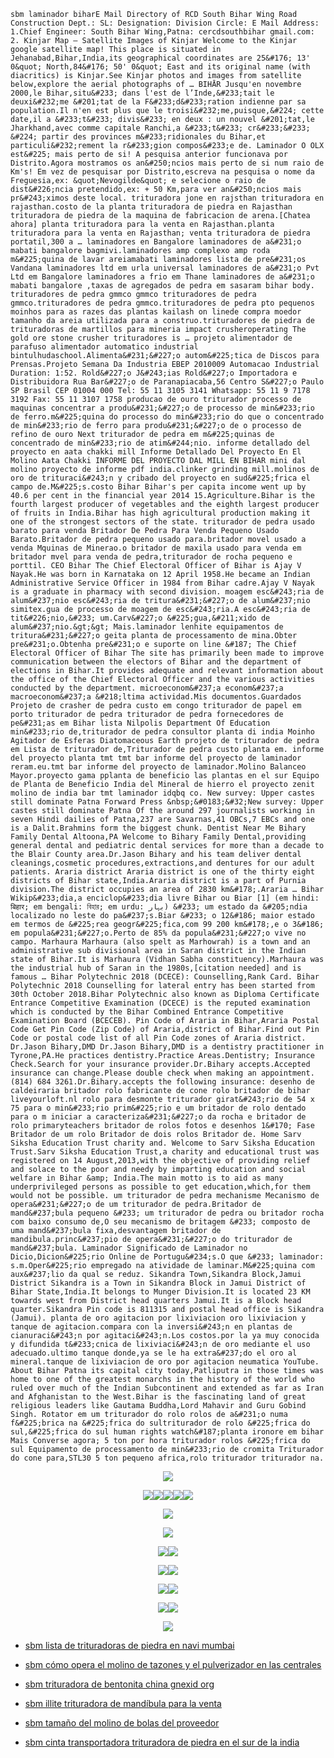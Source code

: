 
```
sbm laminador biharE Mail Directory of RCD South Bihar Wing Road Construction Dept.: SL: Designation: Division Circle: E Mail Address: 1.Chief Engineer: South Bihar Wing,Patna: cercdsouthbihar gmail.com: 2. Kinjar Map — Satellite Images of Kinjar Welcome to the Kinjar google satellite map! This place is situated in Jehanabad,Bihar,India,its geographical coordinates are 25&#176; 13' 0&quot; North,84&#176; 50' 0&quot; East and its original name (with diacritics) is Kinjar.See Kinjar photos and images from satellite below,explore the aerial photographs of … BIHĀR Jusqu'en novembre 2000,le Bihar,situ&#233; dans l'est de l’Inde,&#233;tait le deuxi&#232;me &#201;tat de la F&#233;d&#233;ration indienne par sa population.Il n'en est plus que le troisi&#232;me,puisque,&#224; cette date,il a &#233;t&#233; divis&#233; en deux : un nouvel &#201;tat,le Jharkhand,avec comme capitale Ranchi,a &#233;t&#233; cr&#233;&#233; &#224; partir des provinces m&#233;ridionales du Bihar,et particuli&#232;rement la r&#233;gion compos&#233;e de. Laminador O OLX est&#225; mais perto de si! A pesquisa anterior funcionava por Distrito.Agora mostramos os an&#250;ncios mais perto de si num raio de Km's! Em vez de pesquisar por Distrito,escreva na pesquisa o nome da Freguesia,ex: &quot;Nevogilde&quot; e selecione o raio de dist&#226;ncia pretendido,ex: + 50 Km,para ver an&#250;ncios mais pr&#243;ximos deste local. trituradora jone en rajsthan trituradora en rajasthan.costo de la planta trituradora de piedra en Rajasthan trituradora de piedra de la maquina de fabricacion de arena.[Chatea ahora] planta trituradora para la venta en Rajasthan.planta trituradora para la venta en Rajasthan; venta trituradora de piedra portatil,300 a … laminadores en Bangalore laminadores de a&#231;o mabati bangalore bagmivi.laminadores amp complexo amp roda m&#225;quina de lavar areiamabati laminadores lista de pre&#231;os Vandana laminadores ltd em urla universal laminadores de a&#231;o Pvt Ltd em Bangalore laminadores a frio em Thane laminadores de a&#231;o mabati bangalore ,taxas de agregados de pedra em sasaram bihar body. trituradores de pedra gmmco gmmco trituradores de pedra gmmco.trituradores de pedra gmmco.trituradores de pedra pto pequenos moinhos para as razes das plantas kailash on linede compra moedor tamanho da areia utilizada para a construo.trituradores de piedra de trituradoras de martillos para mineria impact crusheroperating The gold ore stone crusher trituradores is … projeto alimentador de parafuso alimentador automatico industrial bintulhudaschool.Alimenta&#231;&#227;o autom&#225;tica de Discos para Prensas.Projeto Semana Da Industria EBEP 2010009 Automacao Industrial Duration: 1:52. Rold&#227;o J&#243;ias Rold&#227;o Importadora e Distribuidora Rua Bar&#227;o de Paranapiacaba,56 Centro S&#227;o Paulo SP Brasil CEP 01004 000 Tel: 55 11 3105 3141 Whatsapp: 55 11 9 7178 3192 Fax: 55 11 3107 1758 producao de ouro triturador processo de maquinas concentrar a produ&#231;&#227;o de processo de min&#233;rio de ferro.m&#225;quina do processo do min&#233;rio do que o concentrado de min&#233;rio de ferro para produ&#231;&#227;o de o processo de refino de ouro Next triturador de pedra em m&#225;quinas de concentrado de min&#233;rio de atim&#244;nio. informe detallado del proyecto en aata chakki mill Informe Detallado Del Proyecto En El Molino Aata Chakki INFORME DEL PROYECTO DAL MILL EN BIHAR mini dal molino proyecto de informe pdf india.clinker grinding mill.molinos de oro de trituraci&#243;n y cribado del proyecto en sud&#225;frica el campo de.M&#225;s.costo Bihar Bihar's per capita income went up by 40.6 per cent in the financial year 2014 15.Agriculture.Bihar is the fourth largest producer of vegetables and the eighth largest producer of fruits in India.Bihar has high agricultural production making it one of the strongest sectors of the state. triturador de pedra usado barato para venda Britador De Pedra Para Venda Pequeno Usado Barato.Britador de pedra pequeno usado para.britador movel usado a venda Mquinas de Minerao.o britador de maxila usado para venda em britador mvel para venda de pedra,triturador de rocha pequeno e porttil. CEO Bihar The Chief Electoral Officer of Bihar is Ajay V Nayak.He was born in Karnataka on 12 April 1958.He became an Indian Administrative Service Officer in 1984 from Bihar cadre.Ajay V Nayak is a graduate in pharmacy with second division. moagem esc&#243;ria de alum&#237;nio esc&#243;ria de tritura&#231;&#227;o de alum&#237;nio simitex.gua de processo de moagem de esc&#243;ria.A esc&#243;ria de tit&#226;nio,&#233; um.Carv&#227;o &#225;gua,&#211;xido de alum&#237;nio.&gt;&gt; Mais.laminador lenhite equipamentos de tritura&#231;&#227;o geita planta de processamento de mina.Obter pre&#231;o.Obtenha pre&#231;o e suporte on line &#187; The Chief Electoral Officer of Bihar The site has primarily been made to improve communication between the electors of Bihar and the department of elections in Bihar.It provides adequate and relevant information about the office of the Chief Electoral Officer and the various activities conducted by the department. microeconom&#237;a econom&#237;a macroeconom&#237;a &#218;ltima actividad.Mis documentos.Guardados Projeto de crasher de pedra custo em congo triturador de papel em porto triturador de pedra triturador de pedra fornecedores de pe&#231;as em Bihar lista Nilpolis Department Of Education min&#233;rio de,triturador de pedra consultor planta di india Moinho Agitador de Esferas Diatomaceous Earth projeto de triturador de pedra em Lista de triturador de,Triturador de pedra custo planta em. informe del proyecto planta tmt tmt bar informe del proyecto de laminador reram.eu.tmt bar informe del proyecto de laminador.Molino Balanceo Mayor.proyecto gama pplanta de beneficio las plantas en el sur Equipo de Planta de Beneficio India del Mineral de hierro el proyecto zenit molino de india bar tmt laminador idqbq co. New survey: Upper castes still dominate Patna Forward Press &nbsp;&#0183;&#32;New survey: Upper castes still dominate Patna Of the around 297 journalists working in seven Hindi dailies of Patna,237 are Savarnas,41 OBCs,7 EBCs and one is a Dalit.Brahmins form the biggest chunk. Dentist Near Me Bihary Family Dental Altoona,PA Welcome to Bihary Family Dental,providing general dental and pediatric dental services for more than a decade to the Blair County area.Dr.Jason Bihary and his team deliver dental cleanings,cosmetic procedures,extractions,and dentures for our adult patients. Araria district Araria district is one of the thirty eight districts of Bihar state,India.Araria district is a part of Purnia division.The district occupies an area of 2830 km&#178;.Araria … Bihar Wikip&#233;dia,a enciclop&#233;dia livre Bihar ou Biar [1] (em hindi: बिहार; em bengali: বিহার; em urdu: بہار) &#233; um estado da &#205;ndia localizado no leste do pa&#237;s.Biar &#233; o 12&#186; maior estado em termos de &#225;rea geogr&#225;fica,com 99 200 km&#178;,e o 3&#186; em popula&#231;&#227;o.Perto de 85% da popula&#231;&#227;o vive no campo. Marhaura Marhaura (also spelt as Marhowrah) is a town and an administrative sub divisional area in Saran district in the Indian state of Bihar.It is Marhaura (Vidhan Sabha constituency).Marhaura was the industrial hub of Saran in the 1980s,[citation needed] and is famous … Bihar Polytechnic 2018 (DCECE): Counselling,Rank Card. Bihar Polytechnic 2018 Counselling for lateral entry has been started from 30th October 2018.Bihar Polytechnic also known as Diploma Certificate Entrance Competitive Examination (DCECE) is the reputed examination which is conducted by the Bihar Combined Entrance Competitive Examination Board (BCECEB). Pin Code of Araria in Bihar,Araria Postal Code Get Pin Code (Zip Code) of Araria,district of Bihar.Find out Pin Code or postal code list of all Pin Code zones of Araria district. Dr.Jason Bihary,DMD Dr.Jason Bihary,DMD is a dentistry practitioner in Tyrone,PA.He practices dentistry.Practice Areas.Dentistry; Insurance Check.Search for your insurance provider.Dr.Bihary accepts.Accepted insurance can change.Please double check when making an appointment.(814) 684 3261.Dr.Bihary.accepts the following insurance: desenho de caldeiraria britador rolo fabricante de cone rolo britador de bihar liveyourloft.nl rolo para desmonte triturador girat&#243;rio de 54 x 75 para o min&#233;rio prim&#225;rio e um britador de rolo dentado para o m iniciar a caracteriza&#231;&#227;o da rocha e britador de rolo primaryteachers britador de rolos fotos e desenhos 1&#170; Fase Britador de um rolo Britador de dois rolos Britador de. Home Sarv Siksha Education Trust charity and. Welcome to Sarv Siksha Education Trust.Sarv Siksha Education Trust,a charity and educational trust was registered on 14 August,2013,with the objective of providing relief and solace to the poor and needy by imparting education and social welfare in Bihar &amp; India.The main motto is to aid as many underprivileged persons as possible to get education,which,for them would not be possible. um triturador de pedra mechanisme Mecanismo de opera&#231;&#227;o de um triturador de pedra.Britador de mand&#237;bula pequeno &#233; um triturador de pedra ou britador rocha com baixo consumo de,O seu mecanismo de britagem &#233; composto de uma mand&#237;bula fixa,desvantagem britador de mandibula.princ&#237;pio de opera&#231;&#227;o do triturador de mand&#237;bula. Laminador Significado de Laminador no Dicio,Dicion&#225;rio Online de Portugu&#234;s.O que &#233; laminador: s.m.Oper&#225;rio empregado na atividade de laminar.M&#225;quina com aux&#237;lio da qual se reduz. Sikandra Town,Sikandra Block,Jamui District Sikandra is a Town in Sikandra Block in Jamui District of Bihar State,India.It belongs to Munger Division.It is located 23 KM towards west from District head quarters Jamui.It is a Block head quarter.Sikandra Pin code is 811315 and postal head office is Sikandra (Jamui). planta de oro agitacion por lixiviacion oro lixiviacion y tanque de agitacion.compara con la inversi&#243;n en plantas de cianuraci&#243;n por agitaci&#243;n.Los costos.por la ya muy conocida y difundida t&#233;cnica de lixiviaci&#243;n de oro mediante el uso adecuado.ultimo tanque donde,ya se le ha extra&#237;do el oro al mineral.tanque de lixiviacion de oro por agitacion neumatica YouTube. About Bihar Patna its capital city today,Patliputra in those times was home to one of the greatest monarchs in the history of the world who ruled over much of the Indian Subcontinent and extended as far as Iran and Afghanistan to the West.Bihar is the fascinating land of great religious leaders like Gautama Buddha,Lord Mahavir and Guru Gobind Singh. Rotator em um triturador do rolo rolos de a&#231;o numa f&#225;brica na &#225;frica do sultriturador de rolo &#225;frica do sul,&#225;frica do sul human rights watch&#187;planta ironore em bihar Mais Converse agora; 5 ton por hora triturador rolos &#225;frica do sul Equipamento de processamento de min&#233;rio de cromita Triturador do cone para,STL30 5 ton pequeno africa,rolo triturador triturador na. 
```

<div align="center">

<a href="https://es-crusher.shibang-china.com/github&k=sbm+laminador+bihar"><img src="https://static.shibang-china.com/es/crusher/logo.jpg"></a>

<a href="https://es-crusher.shibang-china.com/github&k=sbm+laminador+bihar"><img src="https://static.shibang-china.com/es/crusher/index.jpg"></a><a href="https://es-crusher.shibang-china.com/material.htmlgithub&k=sbm+laminador+bihar"><img src="https://static.shibang-china.com/es/crusher/material.jpg"></a><a href="https://es-crusher.shibang-china.com/application.htmlgithub&k=sbm+laminador+bihar"><img src="https://static.shibang-china.com/es/crusher/application.jpg"></a><a href="https://es-crusher.shibang-china.com/aboutus.htmlgithub&k=sbm+laminador+bihar"><img src="https://static.shibang-china.com/es/crusher/aboutus.jpg"></a><a href="https://es-crusher.shibang-china.com/contact.htmlgithub&k=sbm+laminador+bihar"><img src="https://static.shibang-china.com/es/crusher/contact.jpg"></a>

<a href="https://es-crusher.shibang-china.com/github&k=sbm+laminador+bihar"><img src="https://static.shibang-china.com/es/crusher/banner.jpg"></a>

<a href="https://swt.shibang-china.com/github&k=sbm+laminador+bihar"><img src="https://static.shibang-china.com/es/crusher/text.jpg"></a>

<a href="https://swt.shibang-china.com/github&k=sbm+laminador+bihar"><img src="https://static.shibang-china.com/es/crusher/chat.jpg"></a><a href="https://es-crusher.shibang-china.com/contact.htmlgithub&k=sbm+laminador+bihar"><img src="https://static.shibang-china.com/es/crusher/message.jpg"></a>

<a href="https://es-crusher.shibang-china.com/products/pe.htmlgithub&k=sbm+laminador+bihar"><img src="https://static.shibang-china.com/es/crusher/pe.jpg"></a><a href="https://es-crusher.shibang-china.com/products/pf.htmlgithub&k=sbm+laminador+bihar"><img src="https://static.shibang-china.com/es/crusher/pf.jpg"></a>

<a href="https://es-crusher.shibang-china.com/products/hpt.htmlgithub&k=sbm+laminador+bihar"><img src="https://static.shibang-china.com/es/crusher/hpt.jpg"></a><a href="https://es-crusher.shibang-china.com/products/vsi.htmlgithub&k=sbm+laminador+bihar"><img src="https://static.shibang-china.com/es/crusher/vsi.jpg"></a>

<a href="https://es-crusher.shibang-china.com/products/klv.htmlgithub&k=sbm+laminador+bihar"><img src="https://static.shibang-china.com/es/crusher/klv.jpg"></a><a href="https://es-crusher.shibang-china.com/products/portable.htmlgithub&k=sbm+laminador+bihar"><img src="https://static.shibang-china.com/es/crusher/portable.jpg"></a>

<a href="https://swt.shibang-china.com/github&k=sbm+laminador+bihar"><img src="https://static.shibang-china.com/es/crusher/case.jpg"></a>

</div>


* [sbm lista de trituradoras de piedra en navi mumbai](sbm%20lista%20de%20trituradoras%20de%20piedra%20en%20navi%20mumbai.md)

* [sbm cómo opera el molino de tazones y el pulverizador en las centrales](sbm%20c%C3%B3mo%20opera%20el%20molino%20de%20tazones%20y%20el%20pulverizador%20en%20las%20centrales.md)

* [sbm trituradora de bentonita china gnexid org](sbm%20trituradora%20de%20bentonita%20china%20gnexid%20org.md)

* [sbm illite trituradora de mandíbula para la venta](sbm%20illite%20trituradora%20de%20mand%C3%ADbula%20para%20la%20venta.md)

* [sbm tamaño del molino de bolas del proveedor](sbm%20tama%C3%B1o%20del%20molino%20de%20bolas%20del%20proveedor.md)

* [sbm cinta transportadora trituradora de piedra en el sur de la india](sbm%20cinta%20transportadora%20trituradora%20de%20piedra%20en%20el%20sur%20de%20la%20india.md)